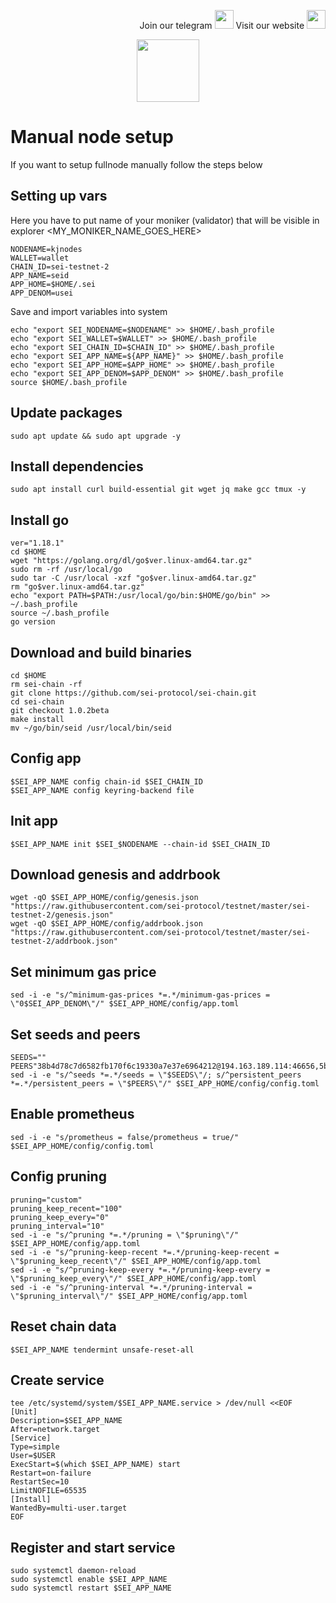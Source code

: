 <p style="font-size:14px" align="right">
Join our telegram <a href="https://t.me/kjnotes" target="_blank"><img src="https://user-images.githubusercontent.com/50621007/168689534-796f181e-3e4c-43a5-8183-9888fc92cfa7.png" width="30"/></a>
Visit our website <a href="https://kjnodes.com/" target="_blank"><img src="https://user-images.githubusercontent.com/50621007/168689709-7e537ca6-b6b8-4adc-9bd0-186ea4ea4aed.png" width="30"/></a>
</p>

<p align="center">
  <img height="100" height="auto" src="https://user-images.githubusercontent.com/50621007/169664551-39020c2e-fa95-483b-916b-c52ce4cb907c.png">
</p>

# Manual node setup
If you want to setup fullnode manually follow the steps below

## Setting up vars
Here you have to put name of your moniker (validator) that will be visible in explorer
<MY_MONIKER_NAME_GOES_HERE>
```
NODENAME=kjnodes
WALLET=wallet
CHAIN_ID=sei-testnet-2
APP_NAME=seid
APP_HOME=$HOME/.sei
APP_DENOM=usei
```

Save and import variables into system
```
echo "export SEI_NODENAME=$NODENAME" >> $HOME/.bash_profile
echo "export SEI_WALLET=$WALLET" >> $HOME/.bash_profile
echo "export SEI_CHAIN_ID=$CHAIN_ID" >> $HOME/.bash_profile
echo "export SEI_APP_NAME=${APP_NAME}" >> $HOME/.bash_profile
echo "export SEI_APP_HOME=$APP_HOME" >> $HOME/.bash_profile
echo "export SEI_APP_DENOM=$APP_DENOM" >> $HOME/.bash_profile
source $HOME/.bash_profile
```

## Update packages
```
sudo apt update && sudo apt upgrade -y
```

## Install dependencies
```
sudo apt install curl build-essential git wget jq make gcc tmux -y
```

## Install go
```
ver="1.18.1"
cd $HOME
wget "https://golang.org/dl/go$ver.linux-amd64.tar.gz"
sudo rm -rf /usr/local/go
sudo tar -C /usr/local -xzf "go$ver.linux-amd64.tar.gz"
rm "go$ver.linux-amd64.tar.gz"
echo "export PATH=$PATH:/usr/local/go/bin:$HOME/go/bin" >> ~/.bash_profile
source ~/.bash_profile
go version
```

## Download and build binaries
```
cd $HOME
rm sei-chain -rf
git clone https://github.com/sei-protocol/sei-chain.git
cd sei-chain
git checkout 1.0.2beta
make install 
mv ~/go/bin/seid /usr/local/bin/seid
```

## Config app
```
$SEI_APP_NAME config chain-id $SEI_CHAIN_ID
$SEI_APP_NAME config keyring-backend file
```

## Init app
```
$SEI_APP_NAME init $SEI_$NODENAME --chain-id $SEI_CHAIN_ID
```

## Download genesis and addrbook
```
wget -qO $SEI_APP_HOME/config/genesis.json "https://raw.githubusercontent.com/sei-protocol/testnet/master/sei-testnet-2/genesis.json"
wget -qO $SEI_APP_HOME/config/addrbook.json "https://raw.githubusercontent.com/sei-protocol/testnet/master/sei-testnet-2/addrbook.json"
```

## Set minimum gas price
```
sed -i -e "s/^minimum-gas-prices *=.*/minimum-gas-prices = \"0$SEI_APP_DENOM\"/" $SEI_APP_HOME/config/app.toml
```

## Set seeds and peers
```
SEEDS=""
PEERS"38b4d78c7d6582fb170f6c19330a7e37e6964212@194.163.189.114:46656,5b5ec09067a5fcaccf75f19b45ab29ce07e0167c@18.118.159.154:26656,b20fa6b0a283e153c446fd58dd1e1ae56b09a65d@159.69.110.238:26656,613f6f5a67c4f0625599ca74b98b7d722f908262@159.65.195.25:36376,1c384cbe9421957813f49865bb8db8c190a90415@139.59.38.171:36376,8b5d1f7d5422e373b00c129ccda14556b69e2a61@167.235.21.137:26656,8c4ec366b5ebd182ffe463e3e1a3a6a345d7d1eb@80.82.215.233:26656,214d45c890cccc09ee725bd101a60dcd690cd554@49.12.215.72:26676,d87dcc1d6b5517b4da9a1ca48717a68ee3bd1d6a@89.163.215.204:26656,fed3ec8e12ddde3fc8e90efc1746e55d10a623f0@65.109.11.114:26656"
sed -i -e "s/^seeds *=.*/seeds = \"$SEEDS\"/; s/^persistent_peers *=.*/persistent_peers = \"$PEERS\"/" $SEI_APP_HOME/config/config.toml
```

## Enable prometheus
```
sed -i -e "s/prometheus = false/prometheus = true/" $SEI_APP_HOME/config/config.toml
```

## Config pruning
```
pruning="custom"
pruning_keep_recent="100"
pruning_keep_every="0"
pruning_interval="10"
sed -i -e "s/^pruning *=.*/pruning = \"$pruning\"/" $SEI_APP_HOME/config/app.toml
sed -i -e "s/^pruning-keep-recent *=.*/pruning-keep-recent = \"$pruning_keep_recent\"/" $SEI_APP_HOME/config/app.toml
sed -i -e "s/^pruning-keep-every *=.*/pruning-keep-every = \"$pruning_keep_every\"/" $SEI_APP_HOME/config/app.toml
sed -i -e "s/^pruning-interval *=.*/pruning-interval = \"$pruning_interval\"/" $SEI_APP_HOME/config/app.toml
```

## Reset chain data
```
$SEI_APP_NAME tendermint unsafe-reset-all
```

## Create service
```
tee /etc/systemd/system/$SEI_APP_NAME.service > /dev/null <<EOF
[Unit]
Description=$SEI_APP_NAME
After=network.target
[Service]
Type=simple
User=$USER
ExecStart=$(which $SEI_APP_NAME) start
Restart=on-failure
RestartSec=10
LimitNOFILE=65535
[Install]
WantedBy=multi-user.target
EOF
```

## Register and start service
```
sudo systemctl daemon-reload
sudo systemctl enable $SEI_APP_NAME
sudo systemctl restart $SEI_APP_NAME
```
